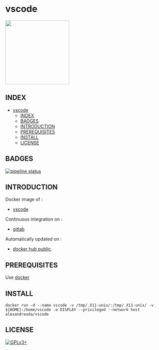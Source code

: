 # vscode

<img src="https://framalibre.org/sites/default/files/leslogos/Visual_Studio_Code_1.18_icon.png" width="200" height="200"/>

## INDEX

- [vscode](#vscode)
  - [INDEX](#index)
  - [BADGES](#badges)
  - [INTRODUCTION](#introduction)
  - [PREREQUISITES](#prerequisites)
  - [INSTALL](#install)
  - [LICENSE](#license)

## BADGES

[![pipeline status](https://gitlab.com/oda-alexandre/vscode/badges/master/pipeline.svg)](https://gitlab.com/oda-alexandre/vscode/commits/master)

## INTRODUCTION

Docker image of :

- [vscode](https://code.visualstudio.com/)

Continuous integration on :

- [gitlab](https://gitlab.com/oda-alexandre/vscode/pipelines)

Automatically updated on :

- [docker hub public](https://hub.docker.com/r/alexandreoda/vscode/).

## PREREQUISITES

Use [docker](https://www.docker.com)

## INSTALL

```docker run -d --name vscode -v /tmp/.X11-unix/:/tmp/.X11-unix/ -v ${HOME}:/home/vscode -e DISPLAY --privileged --network host alexandreoda/vscode```

## LICENSE

[![GPLv3+](http://gplv3.fsf.org/gplv3-127x51.png)](https://gitlab.com/oda-alexandre/vscode/blob/master/LICENSE)

